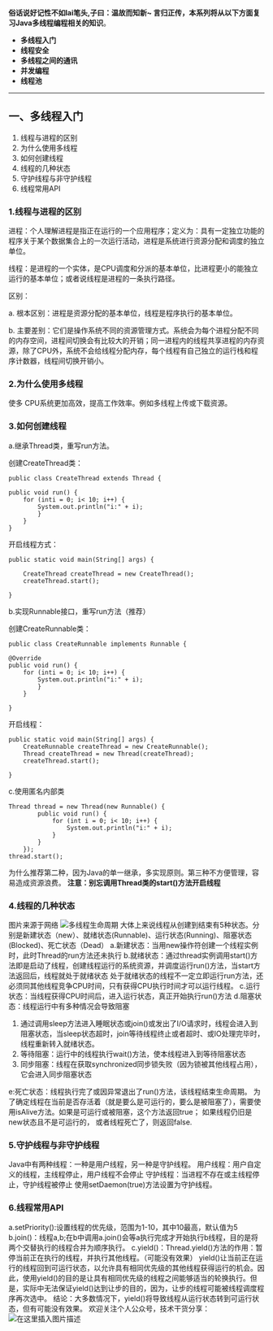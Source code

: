 ﻿
**俗话说好记性不如lai笔头,子曰：温故而知新~ 言归正传，本系列将从以下方面复习Java多线程编程相关的知识**。



-  **多线程入门**
-  **线程安全**
-  **多线程之间的通讯**
-  **并发编程**
-  **线程池**

----------

## 一、多线程入门 ##
1. 线程与进程的区别
2. 为什么使用多线程
3. 如何创建线程
4. 线程的几种状态
5. 守护线程与非守护线程
6. 线程常用API
 
### 1.线程与进程的区别 ###
进程：个人理解进程是指正在运行的一个应用程序；定义为：具有一定独立功能的程序关于某个数据集合上的一次运行活动，进程是系统进行资源分配和调度的独立单位。

线程：是进程的一个实体，是CPU调度和分派的基本单位，比进程更小的能独立运行的基本单位；或者说线程是进程的一条执行路径。

区别：

a. 根本区别：进程是资源分配的基本单位，线程是程序执行的基本单位。

b. 主要差别：它们是操作系统不同的资源管理方式。系统会为每个进程分配不同的内存空间，进程间切换会有比较大的开销；同一进程内的线程共享进程的内存资源，除了CPU外，系统不会给线程分配内存，每个线程有自己独立的运行栈和程序计数器，线程间切换开销小。
### 2.为什么使用多线程 ###
使多	CPU系统更加高效，提高工作效率。例如多线程上传或下载资源。

### 3.如何创建线程 ###
a.继承Thread类，重写run方法。

创建CreateThread类：

    public class CreateThread extends Thread {
	
	public void run() {
		for (inti = 0; i< 10; i++) {
			System.out.println("i:" + i);
			}
		}
	}
开启线程方式：

    public static void main(String[] args) {

		CreateThread createThread = new CreateThread();
		createThread.start();
		
	}

b.实现Runnable接口，重写run方法（推荐）

创建CreateRunnable类：
    
    public class CreateRunnable implements Runnable {

	@Override
	public void run() {
		for (inti = 0; i< 10; i++) {
			System.out.println("i:" + i);
			}
		}

	}
	
开启线程：

    public static void main(String[] args) {
		CreateRunnable createThread = new CreateRunnable();
		Thread createThread = new Thread(createThread);
		createThread.start();
		
	}
    
    
    

c.使用匿名内部类

    Thread thread = new Thread(new Runnable() {
			public void run() {
				for (int i = 0; i< 10; i++) {
					System.out.println("i:" + i);
				}
			}
		});
	thread.start();


为什么推荐第二种，因为Java的单一继承，多实现原则。第三种不方便管理，容易造成资源浪费。
**注意：别忘调用Thread类的start()方法开启线程**
### 4.线程的几种状态 ###
图片来源于网络
![多线程生命周期](https://img-blog.csdnimg.cn/2019041113243075.jpg?x-oss-process=image/watermark,type_ZmFuZ3poZW5naGVpdGk,shadow_10,text_aHR0cHM6Ly9ibG9nLmNzZG4ubmV0L3FxXzI2NjI4MzI5,size_16,color_FFFFFF,t_70)
大体上来说线程从创建到结束有5种状态。分别是新建状态（new）、就绪状态(Runnable)、运行状态(Running)、阻塞状态(Blocked)、死亡状态（Dead）
a.新建状态：当用new操作符创建一个线程实例时，此时Thread的run方法还未执行
b.就绪状态：通过thread实例调用start()方法即是启动了线程，创建线程运行的系统资源，并调度运行run()方法，当start方法返回后，线程就处于就绪状态
处于就绪状态的线程不一定立即运行run方法，还必须同其他线程竞争CPU时间，只有获得CPU执行时间才可以运行线程。
c.运行状态：当线程获得CPU时间后，进入运行状态，真正开始执行run()方法
d.阻塞状态：线程运行中有多种情况会导致阻塞

 1. 通过调用sleep方法进入睡眠状态或join()或发出了I/O请求时，线程会进入到阻塞状态，当sleep状态超时，join等待线程终止或者超时、或IO处理完毕时，线程重新转入就绪状态。
 2. 等待阻塞：运行中的线程执行wait()方法，使本线程进入到等待阻塞状态
 3. 同步阻塞：线程在获取synchronized同步锁失败（因为锁被其他线程占用），它会进入同步阻塞状态

e:死亡状态：线程执行完了或因异常退出了run()方法，该线程结束生命周期。
为了确定线程在当前是否存活着（就是要么是可运行的，要么是被阻塞了），需要使用isAlive方法。如果是可运行或被阻塞，这个方法返回true； 如果线程仍旧是new状态且不是可运行的， 或者线程死亡了，则返回false.

### 5.守护线程与非守护线程 ###
Java中有两种线程：一种是用户线程，另一种是守护线程。
用户线程：用户自定义的线程，主线程停止，用户线程不会停止
守护线程：当进程不存在或主线程停止，守护线程被停止
使用setDaemon(true)方法设置为守护线程。
### 6.线程常用API ###
a.setPriority():设置线程的优先级，范围为1-10，其中10最高，默认值为5
b.join()：线程a,b;在b中调用a.join()会等a执行完成才开始执行b线程，目的是将两个交替执行的线程合并为顺序执行。
c.yield()：Thread.yield()方法的作用：暂停当前正在执行的线程，并执行其他线程。（可能没有效果）
yield()让当前正在运行的线程回到可运行状态，以允许具有相同优先级的其他线程获得运行的机会。因此，使用yield()的目的是让具有相同优先级的线程之间能够适当的轮换执行。但是，实际中无法保证yield()达到让步的目的，因为，让步的线程可能被线程调度程序再次选中。
结论：大多数情况下，yield()将导致线程从运行状态转到可运行状态，但有可能没有效果。
欢迎关注个人公众号，技术干货分享：
![在这里插入图片描述](https://img-blog.csdnimg.cn/20190411145239373.jpg)

